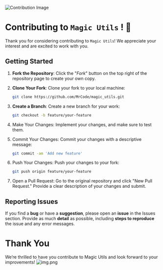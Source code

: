 ![Contribution Image](https://imgs.search.brave.com/W2rVJNnSDV_rtj8RdA0hf6efoxweQ7Fkt_hd1-LIxC0/rs:fit:860:0:0:0/g:ce/aHR0cHM6Ly9tZWRp/YS5pc3RvY2twaG90/by5jb20vaWQvOTIz/NzUyNTY4L3Bob3Rv/L2ZpbGVzLWFuZC1m/b2xkZXJzLW5ldHdv/cmsuanBnP3M9NjEy/eDYxMiZ3PTAmaz0y/MCZjPWFUSjMxdHRa/MEYtcFBqUkRTWEZU/RERsN3UzdHhheUVY/Q2VoZl9WakMtVTg9)

# Contributing to `Magic Utils` ! 🎁

Thank you for considering contributing to `Magic Utils`! We appreciate your interest and are excited to work with you.

## Getting Started

1. **Fork the Repository**: Click the "_Fork_" button on the top right of the repository page to create your own copy.
2. **Clone Your Fork**: Clone your fork to your local machine:

   ```bash
   git clone https://github.com/MrCode/magic_utils.git

3. **Create a Branch**: Create a new branch for your work:

    ```bash
    git checkout -b feature/your-feature

4. Make Your Changes: Implement your changes, and make sure to test them.
5. Commit Your Changes: Commit your changes with a descriptive message:

    ```bash
   git commit -am 'Add new feature'
   
6. Push Your Changes: Push your changes to your fork:

    ```bash
   git push origin feature/your-feature

7. Open a Pull Request: Go to the original repository and click "New Pull Request." Provide a clear description of your changes and submit.

## Reporting Issues
If you find a **bug** or have a **suggestion**, please open an **issue** in the Issues section. Provide as much **detail** as possible, including **steps to reproduce** the issue and any error messages.

# Thank You
We’re thrilled to have you contribute to Magic Utils and look forward to your improvements!
![img.png](images/contributionThanks.png)